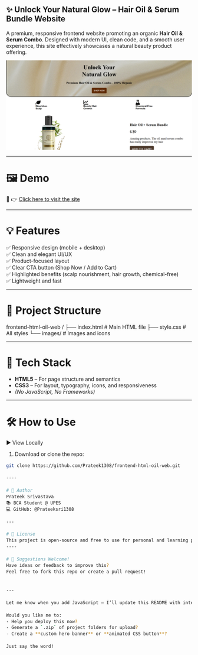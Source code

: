 ## ✨ Unlock Your Natural Glow – Hair Oil & Serum Bundle Website

A premium, responsive frontend website promoting an organic **Hair Oil & Serum Combo**. Designed with modern UI, clean code, and a smooth user experience, this site effectively showcases a natural beauty product offering.

![sample img](./sample-img.png)

---

# 🖼️ Demo

🔗 👉 [Click here to visit the site](https://Prateeksri1308.github.io/frontend-html-oil-web/)

---

# 💡 Features

✅ Responsive design (mobile + desktop)  
✅ Clean and elegant UI/UX  
✅ Product-focused layout  
✅ Clear CTA button (Shop Now / Add to Cart)  
✅ Highlighted benefits (scalp nourishment, hair growth, chemical-free)  
✅ Lightweight and fast

---

# 📁 Project Structure

frontend-html-oil-web /
├── index.html # Main HTML file
├── style.css # All styles
└── images/ # Images and icons


---

 # 🧰 Tech Stack

- **HTML5** – For page structure and semantics  
- **CSS3** – For layout, typography, icons, and responsiveness  
- *(No JavaScript, No Frameworks)*

---

# 🛠️ How to Use

 ▶️ View Locally

1. Download or clone the repo:
```bash
git clone https://github.com/Prateek1308/frontend-html-oil-web.git

----

# 🙋 Author
Prateek Srivastava
📚 BCA Student @ UPES
💻 GitHub: @Prateeksri1308

---

# 📄 License
This project is open-source and free to use for personal and learning purposes.
----

# 💬 Suggestions Welcome!
Have ideas or feedback to improve this?
Feel free to fork this repo or create a pull request!


---

Let me know when you add JavaScript — I’ll update this README with interactivity details like cart, scroll effects, or APIs.

Would you like me to:
- Help you deploy this now?
- Generate a `.zip` of project folders for upload?
- Create a **custom hero banner** or **animated CSS button**?

Just say the word!
